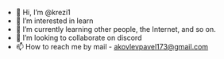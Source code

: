 - 👋 Hi, I’m @krezi1
- 👀 I’m interested in learn
- 🌱 I’m currently learning other people, the Internet, and so on.
- 💞️ I’m looking to collaborate on discord
- 📫 How to reach me by mail - akovlevpavel173@gmail.com

<!---
krezi1/krezi1 is a ✨ special ✨ repository because its `README.md` (this file) appears on your GitHub profile.
You can click the Preview link to take a look at your changes.
--->
